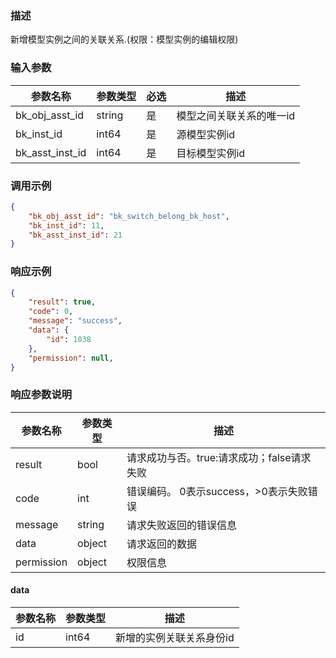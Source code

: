 ### 描述

新增模型实例之间的关联关系.(权限：模型实例的编辑权限)

### 输入参数

| 参数名称            | 参数类型   | 必选 | 描述            |
|-----------------|--------|----|---------------|
| bk_obj_asst_id  | string | 是  | 模型之间关联关系的唯一id |
| bk_inst_id      | int64  | 是  | 源模型实例id       |
| bk_asst_inst_id | int64  | 是  | 目标模型实例id      |

### 调用示例

```json
{
    "bk_obj_asst_id": "bk_switch_belong_bk_host",
    "bk_inst_id": 11,
    "bk_asst_inst_id": 21
}
```

### 响应示例

```json
{
    "result": true,
    "code": 0,
    "message": "success",
    "data": {
        "id": 1038
    },
    "permission": null,
}

```

### 响应参数说明

| 参数名称       | 参数类型   | 描述                         |
|------------|--------|----------------------------|
| result     | bool   | 请求成功与否。true:请求成功；false请求失败 |
| code       | int    | 错误编码。 0表示success，>0表示失败错误  |
| message    | string | 请求失败返回的错误信息                |
| data       | object | 请求返回的数据                    |
| permission | object | 权限信息                       |

#### data

| 参数名称 | 参数类型  | 描述            |
|------|-------|---------------|
| id   | int64 | 新增的实例关联关系身份id |

